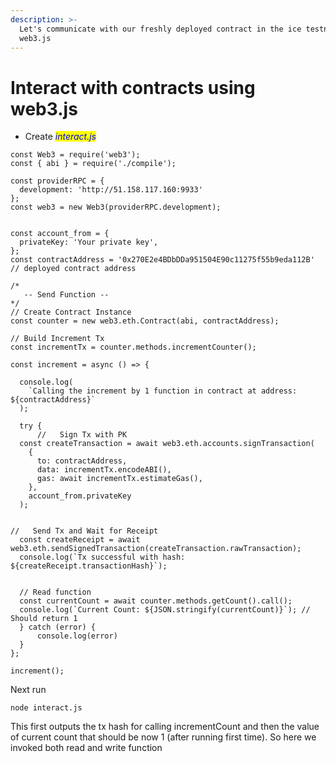 ```yaml
---
description: >-
  Let's communicate with our freshly deployed contract in the ice testnet using
  web3.js
---
```


# Interact with contracts using web3.js

* Create <mark style="color:blue;"></mark> <mark style="color:blue;"></mark>_<mark style="color:blue;">interact.js</mark>_

```
const Web3 = require('web3');
const { abi } = require('./compile');

const providerRPC = {
  development: 'http://51.158.117.160:9933'
};
const web3 = new Web3(providerRPC.development);


const account_from = {
  privateKey: 'Your private key',
};
const contractAddress = '0x270E2e4BDbDDa951504E90c11275f55b9eda112B' // deployed contract address

/*
   -- Send Function --
*/
// Create Contract Instance
const counter = new web3.eth.Contract(abi, contractAddress);

// Build Increment Tx
const incrementTx = counter.methods.incrementCounter();

const increment = async () => {
   
  console.log(
    `Calling the increment by 1 function in contract at address: ${contractAddress}`
  );

  try {
      //   Sign Tx with PK
  const createTransaction = await web3.eth.accounts.signTransaction(
    {
      to: contractAddress,
      data: incrementTx.encodeABI(),
      gas: await incrementTx.estimateGas(),
    },
    account_from.privateKey
  );


//   Send Tx and Wait for Receipt
  const createReceipt = await web3.eth.sendSignedTransaction(createTransaction.rawTransaction);
  console.log(`Tx successful with hash: ${createReceipt.transactionHash}`);


  // Read function
  const currentCount = await counter.methods.getCount().call();
  console.log(`Current Count: ${JSON.stringify(currentCount)}`); // Should return 1
  } catch (error) {
      console.log(error)
  }
};

increment();
```

Next run

`node interact.js`

This first outputs the tx hash for calling incrementCount and then the value of current count that should be now 1 (after running first time). So here we invoked both read and write function
